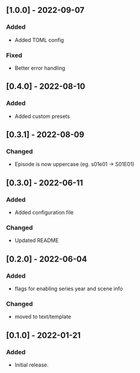## [1.0.0] - 2022-09-07
### Added
- Added TOML config

### Fixed
- Better error handling

## [0.4.0] - 2022-08-10
### Added
- Added custom presets

## [0.3.1] - 2022-08-09
### Changed
- Episode is now uppercase (eg. s01e01 -> S01E01)

## [0.3.0] - 2022-06-11
### Added
- Added configuration file

### Changed
- Updated README

## [0.2.0] - 2022-06-04
### Added
- flags for enabling series year and scene info

### Changed
- moved to text/template

## [0.1.0] - 2022-01-21
### Added
- Initial release.
